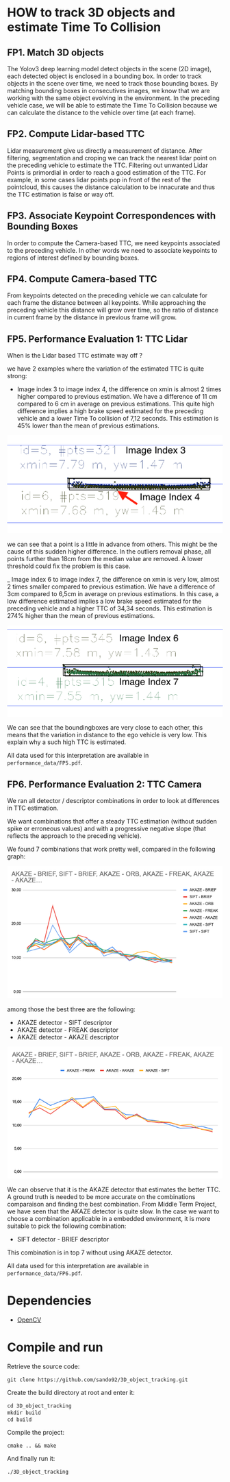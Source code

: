 # HOW to track 3D objects and estimate Time To Collision

## FP1. Match 3D objects

The Yolov3 deep learning model detect objects in the scene (2D image), each detected object is enclosed in a bounding box. In order to track objects in the scene over time, we need to track those bounding boxes. By matching bounding boxes in consecutives images, we know that we are working with the same object evolving in the environment. In the preceding vehicle case, we will be able to estimate the Time To Collision because we can calculate the distance to the vehicle over time (at each frame).

## FP2. Compute Lidar-based TTC

Lidar measurement give us directly a measurement of distance. After filtering, segmentation and croping we can track the nearest lidar point on the preceding vehicle to estimate the TTC.
Filtering out unwanted Lidar Points is primordial in order to reach a good estimation of the TTC. For example, in some cases lidar points pop in front of the rest of the pointcloud, this causes the distance calculation to be innacurate and thus the TTC estimation is false or way off.

## FP3. Associate Keypoint Correspondences with Bounding Boxes

In order to compute the Camera-based TTC, we need keypoints associated to the preceding vehicle. In other words we need to associate keypoints to regions of interest defined by bounding boxes.

## FP4. Compute Camera-based TTC

From keypoints detected on the preceding vehicle we can calculate for each frame the distance between all keypoints. While approaching the preceding vehicle this distance will grow over time, so the ratio of distance in current frame by the distance in previous frame will grow.

## FP5. Performance Evaluation 1: TTC Lidar

When is the Lidar based TTC estimate way off ?

we have 2 examples where the variation of the estimated TTC is quite strong:

- Image index 3 to image index 4, the difference on xmin is almost 2 times higher compared to previous estimation. We have a difference of 11 cm compared to 6 cm in average on previous estimations. This quite high difference implies a high brake speed estimated for the preceding vehicle and a lower Time To collision of 7,12 seconds. This estimation is 45% lower than the mean of previous estimations.


![Image index 3 - 4 analysis](performance_data/imgIndex3-4_analysis.png)

we can see that a point is a little in advance from others. This might be the cause of this sudden higher difference. In the outliers removal phase, all points further than 18cm from the median value are removed. A lower threshold could fix the problem is this case.


_ Image index 6 to image index 7, the difference on xmin is very low, almost 2 times smaller compared to previous estimation.  We have a difference of 3cm compared to 6,5cm in average on previous estimations. In this case, a low difference estimated implies a low brake speed estimated for the preceding vehicle and a higher TTC of 34,34 seconds. This estimation is 274% higher than the mean of previous estimations.

![Image index 6 - 7 analysis](performance_data/imgIndex6-7_analysis.png )

We can see that the boundingboxes are very close to each other, this means that the variation in distance to the ego vehicle is very low. This explain why a such high TTC is estimated.

All data used for this interpretation are available in ```performance_data/FP5.pdf```.

## FP6. Performance Evaluation 2: TTC Camera

We ran all detector / descriptor combinations in order to look at differences in TTC estimation. 

We want combinations that offer a steady TTC estimation (without sudden spike or erroneous values) and with a progressive negative slope (that reflects the approach to the preceding vehicle).

We found 7 combinations that work pretty well, compared in the following graph:

![Top 7](performance_data/TTCcamera_7best.png)

 among those the best three are the following:

- AKAZE detector - SIFT descriptor
- AKAZE detector - FREAK descriptor
- AKAZE detector - AKAZE descriptor

![Top 3](performance_data/TTCcamera_3best.png)


We can observe that it is the AKAZE detector that estimates the better TTC. A ground truth is needed to be more accurate on the combinations comparaison and finding the best combination.
From Middle Term Project, we have seen that the AKAZE detector is quite slow. In the case we want to choose a combination applicable in a embedded environment, it is more suitable to pick the following combination:

- SIFT detector - BRIEF descriptor

This combination is in top 7 without using AKAZE detector.

All data used for this interpretation are available in ```performance_data/FP6.pdf```.

# Dependencies

- [OpenCV](https://docs.opencv.org/4.x/df/d65/tutorial_table_of_content_introduction.html)

# Compile and run

Retrieve the source code:
```
git clone https://github.com/sando92/3D_object_tracking.git
```

Create the build directory at root and enter it:
```
cd 3D_object_tracking
mkdir build
cd build
```

Compile the project:
```
cmake .. && make
```

And finally run it:
```
./3D_object_tracking
```
